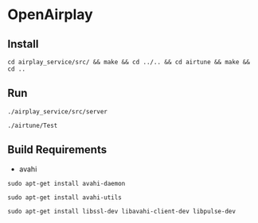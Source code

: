 # OpenAirplay

## Install

`cd airplay_service/src/ && make && cd ../.. && cd airtune && make && cd ..`


## Run

`./airplay_service/src/server`

`./airtune/Test`

## Build Requirements

* avahi

`sudo apt-get install avahi-daemon ` 

`sudo apt-get install avahi-utils ` 

`sudo apt-get install libssl-dev libavahi-client-dev libpulse-dev`
